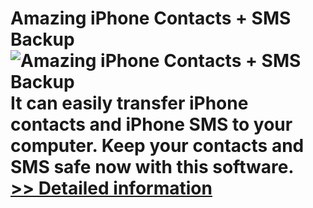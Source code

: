 # Amazing iPhone Contacts + SMS Backup<br />![Amazing iPhone Contacts + SMS Backup](https://mycommerce.akamaized.net/api/pimages/P300865044/BIG/300865044.PNG)<br />It can easily transfer iPhone contacts and iPhone SMS to your computer. Keep your contacts and SMS safe now with this software.<br />[>> Detailed information](https://secure.shareit.com/shareit/product.html?productid=300865044&affiliateid=200057808)
